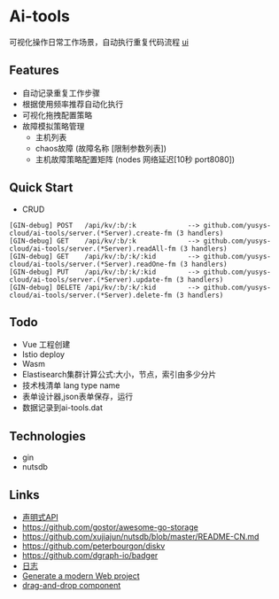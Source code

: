 # Ai-tools
可视化操作日常工作场景，自动执行重复代码流程
[ui](https://github.com/yusys-cloud/ai-tools-ui)
## Features
* 自动记录重复工作步骤
* 根据使用频率推荐自动化执行
* 可视化拖拽配置策略
* 故障模拟策略管理
    * 主机列表
    * chaos故障 (故障名称 [限制参数列表])
    * 主机故障策略配置矩阵 (nodes 网络延迟[10秒 port8080])

## Quick Start
- CRUD
``` 
[GIN-debug] POST   /api/kv/:b/:k             --> github.com/yusys-cloud/ai-tools/server.(*Server).create-fm (3 handlers)
[GIN-debug] GET    /api/kv/:b/:k             --> github.com/yusys-cloud/ai-tools/server.(*Server).readAll-fm (3 handlers)
[GIN-debug] GET    /api/kv/:b/:k/:kid        --> github.com/yusys-cloud/ai-tools/server.(*Server).readOne-fm (3 handlers)
[GIN-debug] PUT    /api/kv/:b/:k/:kid        --> github.com/yusys-cloud/ai-tools/server.(*Server).update-fm (3 handlers)
[GIN-debug] DELETE /api/kv/:b/:k/:kid        --> github.com/yusys-cloud/ai-tools/server.(*Server).delete-fm (3 handlers)    

```
## Todo
- Vue 工程创建
- Istio deploy
- Wasm
- Elastisearch集群计算公式:大小，节点，索引由多少分片
- 技术栈清单 lang type name
- 表单设计器,json表单保存，运行
- 数据记录到ai-tools.dat

## Technologies
- gin
- nutsdb

## Links 
- [声明式API](https://skyao.io/learning-cloudnative/declarative)
- https://github.com/gostor/awesome-go-storage
- https://github.com/xujiajun/nutsdb/blob/master/README-CN.md
- https://github.com/peterbourgon/diskv
- https://github.com/dgraph-io/badger
- [日志](github.com/sirupsen/logrus)
- [Generate a modern Web project](https://github.com/Shpota/goxygen)
- [drag-and-drop component](https://github.com/SortableJS/Vue.Draggable)